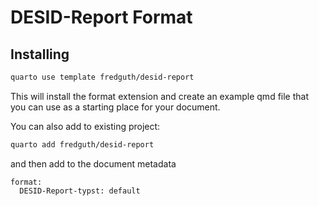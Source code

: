 # DESID-Report Format

## Installing

```bash
quarto use template fredguth/desid-report
```

This will install the format extension and create an example qmd file
that you can use as a starting place for your document.

You can also add to existing project:

```bash
quarto add fredguth/desid-report
```

and then add to the document metadata
```
format:
  DESID-Report-typst: default

```